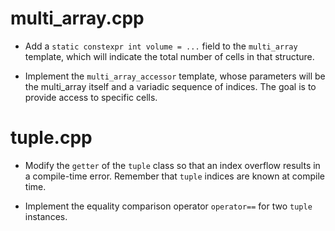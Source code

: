 # multi_array.cpp

- Add a `static constexpr int volume = ...` field to the `multi_array` template, which will indicate the total number of cells in that structure.

- Implement the `multi_array_accessor` template, whose parameters will be the multi_array itself and a variadic sequence of indices. The goal is to provide access to specific cells.


# tuple.cpp

- Modify the `getter` of the `tuple` class so that an index overflow results in a compile-time error. Remember that `tuple` indices are known at compile time.

- Implement the equality comparison operator `operator==` for two `tuple` instances.
